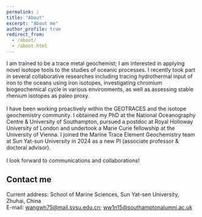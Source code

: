 ```yaml
---
permalink: /
title: "About"
excerpt: "About me"
author_profile: true
redirect_from: 
  - /about/
  - /about.html
---
```


I am trained to be a trace metal geochemist; I am interested in applying novel isotope tools to the studies of oceanic processes. I recently took part in several collaborative researches including tracing hydrothermal input of iron to the oceans using iron isotopes, investigating chromium biogeochemical cycle in various environments, as well as assessing stable rhenium isotopes as paleo proxy. 
<br>
<br>I have been working proactively within the GEOTRACES and the isotope geochemistry community. I obtained my PhD at the National Oceanography Centre & University of Southampton, pursued a postdoc at Royal Holloway University of London and undertook a Marie Curie fellowship at the University of Vienna. I joined the Marine Trace Element Geochemistry team at Sun Yat-sun University in 2024 as a new PI (associate professor & doctoral advisor).
<br>
<br>I look forward to communications and collaborations!

Contact me
------
Current address: School of Marine Sciences, Sun Yat-sen University, Zhuhai, China
<br>E-mail: [wangwh75@mail.sysu.edu.cn](mailto:wangwh75@mail.sysu.edu.cn); [ww1n15@southamptonalumni.ac.uk](mailto:ww1n15@southamptonalumni.ac.uk)
